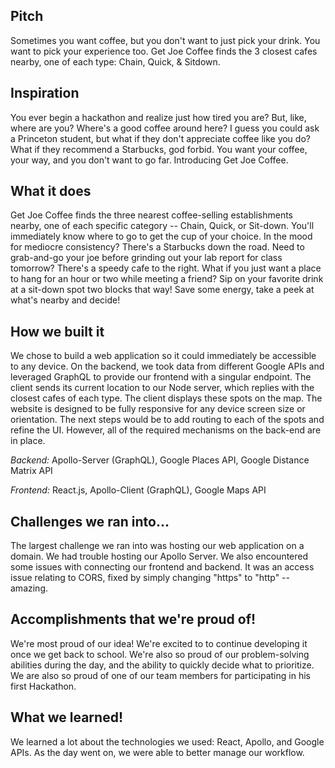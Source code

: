 ## Pitch
Sometimes you want coffee, but you don't want to just pick your drink. You want to pick your experience too. Get Joe Coffee finds the 3 closest cafes nearby, one of each type: Chain, Quick, & Sitdown.


## Inspiration
You ever begin a hackathon and realize just how tired you are? But, like, where are you? Where's a good coffee around here? I guess you could ask a Princeton student, but what if they don't appreciate coffee like you do? What if they recommend a Starbucks, god forbid. You want your coffee, your way, and you don't want to go far. Introducing Get Joe Coffee. 

## What it does
Get Joe Coffee finds the three nearest coffee-selling establishments nearby, one of each specific category -- Chain, Quick, or Sit-down. You'll immediately know where to go to get the cup of your choice. In the mood for mediocre consistency? There's a Starbucks down the road. Need to grab-and-go your joe before grinding out your lab report for class tomorrow? There's a speedy cafe to the right. What if you just want a place to hang for an hour or two while meeting a friend? Sip on your favorite drink at a sit-down spot two blocks that way! Save some energy, take a peek at what's nearby and decide!

## How we built it
We chose to build a web application so it could immediately be accessible to any device. On the backend, we took data from different Google APIs and leveraged GraphQL to provide our frontend with a singular endpoint. The client sends its current location to our Node server, which replies with the closest cafes of each type. The client displays these spots on the map. The website is designed to be fully responsive for any device screen size or orientation. The next steps would be to add routing to each of the spots and refine the UI. However, all of the required mechanisms on the back-end are in place. 

_Backend:_
Apollo-Server (GraphQL), Google Places API, Google Distance Matrix API

_Frontend:_
React.js, Apollo-Client (GraphQL), Google Maps API

## Challenges we ran into...
The largest challenge we ran into was hosting our web application on a domain. We had trouble hosting our Apollo Server. We also encountered some issues with connecting our frontend and backend. It was an access issue relating to CORS, fixed by simply changing "https" to "http" -- amazing.   

## Accomplishments that we're proud of!
We're most proud of our idea! We're excited to to continue developing it once we get back to school. 
We're also so proud of our problem-solving abilities during the day, and the ability to quickly decide what to prioritize.
We are also so proud of one of our team members for participating in his first Hackathon.

## What we learned!
We learned a lot about the technologies we used: React, Apollo, and Google APIs. As the day went on, we were able to better manage our workflow. 
